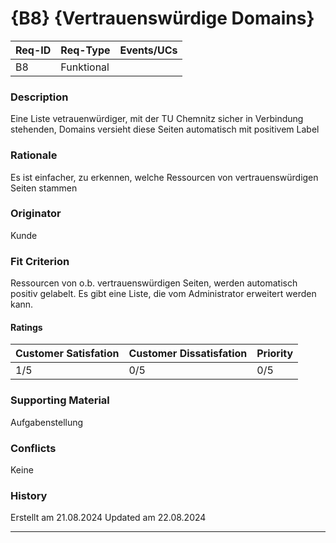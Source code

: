 # {B8} {Vertrauenswürdige Domains}

| Req-ID | Req-Type | Events/UCs |
|--------|----------|------------|
| B8     |Funktional|            |

### Description
Eine Liste vetrauenwürdiger, mit der TU Chemnitz sicher in Verbindung stehenden, Domains versieht diese Seiten automatisch mit positivem Label

### Rationale
Es ist einfacher, zu erkennen, welche Ressourcen von vertrauenswürdigen Seiten stammen

### Originator
Kunde

### Fit Criterion
Ressourcen von o.b. vertrauenswürdigen Seiten, werden automatisch positiv gelabelt. Es gibt eine Liste, die vom Administrator erweitert werden kann.

#### Ratings
| Customer Satisfation | Customer Dissatisfation | Priority |
|----------------------|-------------------------|----------|
| 1/5                  | 0/5                     | 0/5      |

### Supporting Material
Aufgabenstellung

### Conflicts
Keine

### History
Erstellt am 21.08.2024
Updated  am 22.08.2024

---
